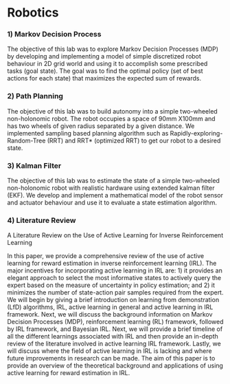 # Robotics

### 1) Markov Decision Process
The objective of this lab was to explore Markov Decision Processes (MDP) by developing and implementing a model of simple discretized robot behaviour in 2D grid world and using it to accomplish some prescribed tasks (goal state). The goal was to find the optimal policy (set of best actions for each state) that maximizes the expected sum of rewards.

### 2) Path Planning
The objective of this lab was to build autonomy into a simple two-wheeled non-holonomic robot. The robot occupies a space of 90mm X100mm and has two wheels of given radius separated by a given distance. We implemented sampling based planning algorithm such as Rapidly-exploring-Random-Tree (RRT) and RRT* (optimized RRT) to get our robot to a desired state.

### 3) Kalman Filter
The objective of this lab was to estimate the state of a simple two-wheeled non-holonomic robot with realistic hardware using extended kalman filter (EKF). We develop and implement a mathematical model of the robot sensor and actuator behaviour and use it to evaluate a state estimation algorithm.

### 4) Literature Review 
A Literature Review on the Use of Active Learning for Inverse Reinforcement Learning

In this paper, we provide a comprehensive review of the use of active learning for reward estimation in inverse reinforcement learning (IRL). The major incentives for incorporating active learning in IRL are: 1) it provides an elegant approach to select the most informative states to actively query the expert based on the measure of uncertainty in policy estimation; and 2) it minimizes the number of state-action pair samples required from the expert. We will begin by giving a brief introduction on learning from demonstration (LfD) algorithms, IRL, active learning in general and active learning in IRL framework. Next, we will discuss the background information on Markov Decision Processes (MDP), reinforcement learning (RL) framework, followed by IRL framework, and Bayesian IRL. Next, we will provide a brief timeline of all the different learnings associated with IRL and then provide an in-depth review of the literature involved in active learning IRL framework. Lastly, we will discuss where the field of active learning in IRL is lacking and where future improvements in research can be made. The aim of this paper is to provide an overview of the theoretical background and applications of using active learning for reward estimation in IRL.
